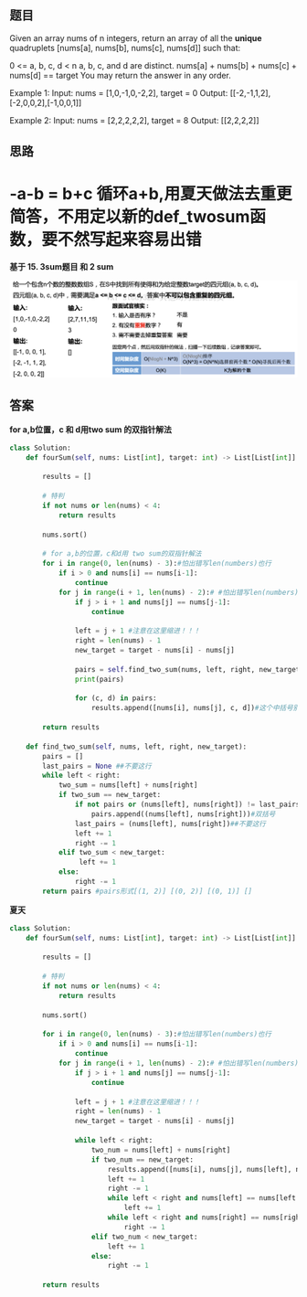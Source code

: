 ## 题目

Given an array nums of n integers, return an array of all the **unique** quadruplets [nums[a], nums[b], nums[c], nums[d]] such that:

0 <= a, b, c, d < n
a, b, c, and d are distinct.
nums[a] + nums[b] + nums[c] + nums[d] == target
You may return the answer in any order.


Example 1:
Input: nums = [1,0,-1,0,-2,2], target = 0
Output: [[-2,-1,1,2],[-2,0,0,2],[-1,0,0,1]]

Example 2:
Input: nums = [2,2,2,2,2], target = 8
Output: [[2,2,2,2]]

## 思路
# -a-b = b+c 循环a+b,用夏天做法去重更简答，不用定以新的def_twosum函数，要不然写起来容易出错
**基于 15. 3sum题目 和 2 sum**

![pre](https://github.com/SSRRBB/Leetcode/blob/main/Images/13.png)

## 答案
**for a,b位置，c 和 d用two sum 的双指针解法**
```python
class Solution:
    def fourSum(self, nums: List[int], target: int) -> List[List[int]]:
        
        results = []

        # 特判
        if not nums or len(nums) < 4:
            return results

        nums.sort()
        
        # for a,b的位置，c和d用 two sum的双指针解法
        for i in range(0, len(nums) - 3):#怕出错写len(numbers)也行
            if i > 0 and nums[i] == nums[i-1]:
                continue
            for j in range(i + 1, len(nums) - 2):# #怕出错写len(numbers)也行
                if j > i + 1 and nums[j] == nums[j-1]:
                    continue
            
                left = j + 1 #注意在这里缩进！！！
                right = len(nums) - 1
                new_target = target - nums[i] - nums[j]
                
                pairs = self.find_two_sum(nums, left, right, new_target)
                print(pairs)
                
                for (c, d) in pairs:
                    results.append([nums[i], nums[j], c, d])#这个中括号别忘了

        return results

    def find_two_sum(self, nums, left, right, new_target):
        pairs = []
        last_pairs = None ##不要这行
        while left < right:
            two_sum = nums[left] + nums[right]
            if two_sum == new_target:
                if not pairs or (nums[left], nums[right]) != last_pairs:##变成pairs[-1]
                    pairs.append((nums[left], nums[right]))#双括号
                last_pairs = (nums[left], nums[right])##不要这行
                left += 1
                right -= 1
            elif two_sum < new_target:
                 left += 1
            else:
                right -= 1
        return pairs #pairs形式[(1, 2)] [(0, 2)] [(0, 1)] []
```

**夏天**

```python
class Solution:
    def fourSum(self, nums: List[int], target: int) -> List[List[int]]:
    
        results = []

        # 特判
        if not nums or len(nums) < 4:
            return results

        nums.sort()
        
        for i in range(0, len(nums) - 3):#怕出错写len(numbers)也行
            if i > 0 and nums[i] == nums[i-1]:
                continue
            for j in range(i + 1, len(nums) - 2):# #怕出错写len(numbers)也行
                if j > i + 1 and nums[j] == nums[j-1]:
                    continue
            
                left = j + 1 #注意在这里缩进！！！
                right = len(nums) - 1
                new_target = target - nums[i] - nums[j]
                
                while left < right:
                    two_num = nums[left] + nums[right]
                    if two_num == new_target:
                        results.append([nums[i], nums[j], nums[left], nums[right]])
                        left += 1
                        right -= 1
                        while left < right and nums[left] == nums[left - 1]:
                            left += 1
                        while left < right and nums[right] == nums[right + 1]:
                            right -= 1
                    elif two_num < new_target:
                        left += 1
                    else:
                        right -= 1

        return results

```
